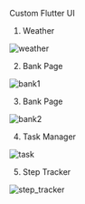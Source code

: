 Custom Flutter UI

1. Weather

![weather](https://github.com/mateuszkasprzak94/ui_training/assets/142491717/bad00611-6034-4f58-9ba0-af5d434f5b97)


2. Bank Page

![bank1](https://github.com/mateuszkasprzak94/ui_training/assets/142491717/62c03e40-3a39-4608-9f7b-cd62f2580bf0)

3. Bank Page

![bank2](https://github.com/mateuszkasprzak94/ui_training/assets/142491717/d15bc1f1-67c5-4c14-b95b-6fe84ea83b1f)

4. Task Manager

![task](https://github.com/mateuszkasprzak94/ui_training/assets/142491717/97b71a4b-d518-4b92-bb24-3e3e6cea2a7b)

5. Step Tracker

![step_tracker](https://github.com/mateuszkasprzak94/ui_training/assets/142491717/813d9c4b-53f6-403b-a5ee-4a8d581ebfd4)

